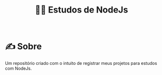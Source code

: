 # <p align="center"> 🐱‍👤 Estudos de NodeJs </p>
<br />

# ✍ Sobre

Um repositório criado com o intuito de
registrar meus projetos para estudos com NodeJs.